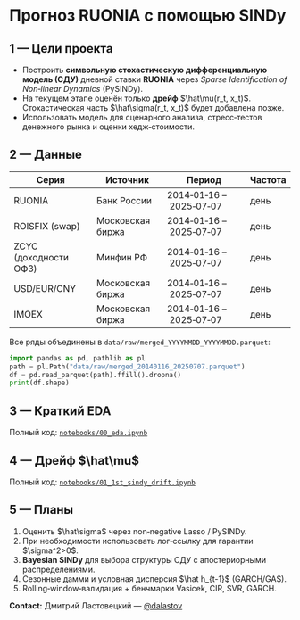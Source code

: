 # Прогноз RUONIA с помощью SINDy


## 1 — Цели проекта

* Построить **символьную стохастическую дифференциальную модель (СДУ)** дневной ставки **RUONIA** через *Sparse Identification of Non‑linear Dynamics* (PySINDy).
* На текущем этапе оценён только **дрейф** \$\hat\mu(r\_t, x\_t)\$. Стохастическая часть \$\hat\sigma(r\_t, x\_t)\$ будет добавлена позже.
* Использовать модель для сценарного анализа, стресс‑тестов денежного рынка и оценки хедж‑стоимости.

## 2 — Данные

| Серия                 | Источник         | Период                  | Частота |
| --------------------- | ---------------- | ----------------------- | ------- |
| RUONIA                | Банк России      | 2014‑01‑16 – 2025‑07‑07 | день    |
| ROISFIX (swap)        | Московская биржа | 2014‑01‑16 – 2025‑07‑07 | день    |
| ZCYC (доходности ОФЗ) | Минфин РФ        | 2014‑01‑16 – 2025‑07‑07 | день    |
| USD/EUR/CNY           | Московская биржа | 2014‑01‑16 – 2025‑07‑07 | день    |
| IMOEX                 | Московская биржа | 2014‑01‑16 – 2025‑07‑07 | день    |

Все ряды объединены в `data/raw/merged_YYYYMMDD_YYYYMMDD.parquet`:

```python
import pandas as pd, pathlib as pl
path = pl.Path("data/raw/merged_20140116_20250707.parquet")
df = pd.read_parquet(path).ffill().dropna()
print(df.shape)
```

## 3 — Краткий EDA

Полный код: [`notebooks/00_eda.ipynb`](notebooks/00_eda.ipynb)

## 4 — Дрейф \$\hat\mu\$

Полный код: [`notebooks/01_1st_sindy_drift.ipynb`](notebooks/01_1st_sindy_drift.ipynb)



## 5 — Планы

1. Оценить \$\hat\sigma\$ через non‑negative Lasso / PySINDy.
2. При необходимости использовать лог‑ссылку для гарантии \$\sigma^2>0\$.
3. **Bayesian SINDy** для выбора структуры СДУ с апостериорными распределениями.
4. Сезонные дамми и условная дисперсия \$\hat h\_{t-1}\$ (GARCH/GAS).
5. Rolling‑window‑валидация + бенчмарки Vasicek, CIR, SVR, GARCH.



**Contact:**
Дмитрий Ластовецкий — [@dalastov](https://t.me/dalastov)

